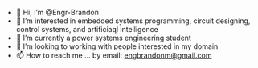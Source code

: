 - 👋 Hi, I’m @Engr-Brandon
- 👀 I’m interested in embedded systems programming, circuit designing, control systems, and artificiaql intelligence
- 🌱 I’m currently a power systems engineering student
- 💞️ I’m looking to working with people interested in my domain
- 📫 How to reach me ... by email: engbrandonm@gmail.com

<!---
Engr-Brandon/Engr-Brandon is a ✨ special ✨ repository because its `README.md` (this file) appears on your GitHub profile.
You can click the Preview link to take a look at your changes.
--->
